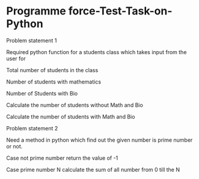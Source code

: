 # Programme force-Test-Task-on-Python

Problem statement 1

Required python function for a students class which takes input from the user for 

Total number of students in the class

Number of students with mathematics 

Number of Students with Bio

Calculate the number of students without Math and Bio

Calculate the number of students with Math and Bio



Problem statement 2

Need a method in python which find out the given number is prime number or not.

Case not prime number return the value of -1

Case prime number N calculate the sum of all number from 0 till the N
